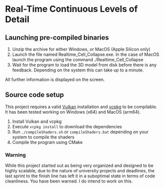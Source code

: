 # Real-Time Continuous Levels of Detail

## Launching pre-compiled binaries

1. Unzip the archive for either Windows, or MacOS (Apple Silicon only)
2. Launch the file named Realtime_Cell_Collapse.exe. In the case of MacOS launch the program using the command ./Realtime_Cell_Collapse
3. Wait for the program to load the 3D model from disk before there is any feedback. Depending on the system this can take up to a minute.
   
All further information is displayed on the screen.

## Source code setup

This project requires a valid [Vulkan](https://www.vulkan.org/tools#download-these-essential-development-tools) installation and [vcpkg](https://vcpkg.io/) to be compilable. It has been tested working on Windows (x64) and MacOS (arm64).

1. Install Vulkan and vcpkg
2. Execute `vcpkg install` to download the dependencies
3. Run `./compileShaders.sh` or `compileShaders.bat` depending on your system to compile the shaders
4. Compile the program using CMake

### Warning

While this project started out as being very organized and designed to be highly scalable, due to the nature of university projects and deadlines, the last sprint to the finish line has left it in a suboptimal state in terms of code cleanliness. You have been warned. I do intend to work on this.